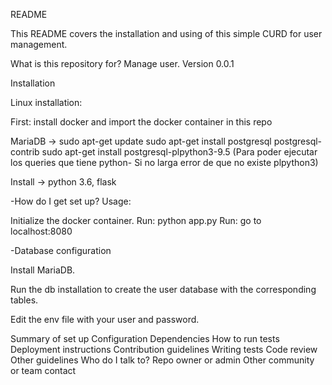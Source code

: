 README

This README covers the installation and using of this simple CURD for user management.

What is this repository for?
Manage user.
Version 0.0.1

Installation

Linux installation:

First: install docker and import the docker container in this repo

MariaDB -> sudo apt-get update sudo apt-get install postgresql postgresql-contrib sudo apt-get install postgresql-plpython3-9.5 (Para poder ejecutar los queries que tiene python- Si no larga error de que no existe plpython3)

Install -> python 3.6, flask

-How do I get set up?
Usage:

Initialize the docker container.
Run: python app.py
Run: go to localhost:8080

-Database configuration

Install MariaDB.

Run the db installation to create the user database with the corresponding tables.

Edit the env file with your user and password.


Summary of set up
Configuration
Dependencies
How to run tests
Deployment instructions
Contribution guidelines
Writing tests
Code review
Other guidelines
Who do I talk to?
Repo owner or admin
Other community or team contact